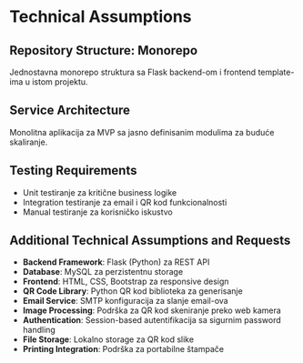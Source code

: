 # Technical Assumptions

## Repository Structure: Monorepo
Jednostavna monorepo struktura sa Flask backend-om i frontend template-ima u istom projektu.

## Service Architecture
Monolitna aplikacija za MVP sa jasno definisanim modulima za buduće skaliranje.

## Testing Requirements
- Unit testiranje za kritične business logike
- Integration testiranje za email i QR kod funkcionalnosti
- Manual testiranje za korisničko iskustvo

## Additional Technical Assumptions and Requests
- **Backend Framework**: Flask (Python) za REST API
- **Database**: MySQL za perzistentnu storage
- **Frontend**: HTML, CSS, Bootstrap za responsive design
- **QR Code Library**: Python QR kod biblioteka za generisanje
- **Email Service**: SMTP konfiguracija za slanje email-ova
- **Image Processing**: Podrška za QR kod skeniranje preko web kamera
- **Authentication**: Session-based autentifikacija sa sigurnim password handling
- **File Storage**: Lokalno storage za QR kod slike
- **Printing Integration**: Podrška za portabilne štampače
